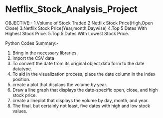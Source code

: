 # Netflix_Stock_Analysis_Project

OBJECTIVE:-
1.Volume of Stock Traded
2.Netflix Stock Price(High,Open Close)
3.Netflix Stock Price(Year,month,Daywise)
4.Top 5 Dates With Highest Stock Price.
5.Top 5 Dates With Lowest Stock Price.

Python Codes Summary:-
1. Bring in the necessary libraries. 
2. import the CSV data
3. To convert the date from its original object data form to the date datatype.
4. To aid in the visualization process, place the date column in the index position.
5. create a plot that displays the volume by year.
6. Draw a line graph that displays the date-specific open, close, and high stock price.
7. create a lineplot that displays the volume by day, month, and year.
8. The final, but certainly not least, five dates with high and low stock values.


